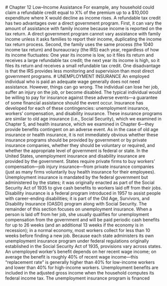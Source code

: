 \# Chapter 12 Low–Income Assistance For example, any household could claim a refundable credit equal to X% of the premium up to a $10,000 expenditure where X would decline as income rises. A refundable tax credit has two advantages over a direct government program. First, it can vary the amount of assistance with family income because income is reported on the tax return. A direct government program cannot vary assistance with family income unless it asks families to report their income, duplicating the income tax return process. Second, the family uses the same process (the 1040 income tax return) and bureaucracy (the IRS) each year, regardless of how its income fluctuates: One year its income is low, so it files its return and receives a large refundable tax credit; the next year its income is high, so it files its return and receives a small refundable tax credit. One disadvantage is that the IRS provides less monitoring and supervision than most direct government programs. # UNEMPLOYMENT INSURANCE An employed individual who is paid an adequate wage generally does not need assistance. However, things can go wrong. The individual can lose her job, suffer an injury on the job, or become disabled. The typical individual would be willing to pay for insurance against these adverse events—a guarantee of some financial assistance should the event occur. Insurance has developed for each of these contingencies: unemployment insurance, workers’ compensation, and disability insurance. These insurance programs are similar to old age insurance (i.e., Social Security), which we examined in Chapter 5, and health insurance, which we examined in Chapter 6—they provide benefits contingent on an adverse event. As in the case of old age insurance or health insurance, it is not immediately obvious whether these insurance programs should be provided by government or by private insurance companies, whether they should be voluntary or required, and whether the appropriate level of government is federal or state. In the United States, unemployment insurance and disability insurance are provided by the government. States require private firms to buy workers’ compensation—job injury insurance—from private insurance companies (just as many firms voluntarily buy health insurance for their employees). Unemployment insurance is mandated by the federal government but administered by the states; it was originally enacted as part of the Social Security Act of 1935 to give cash benefits to workers laid off from their jobs. Disability insurance is a federal program introduced in 1957 to assist people with career-ending disabilities; it is part of the Old Age, Survivors, and Disability Insurance (OASDI) program along with Social Security. The remainder of this section focuses on unemployment insurance. When a person is laid off from her job, she usually qualifies for unemployment compensation from the government and will be paid periodic cash benefits for up to 26 weeks (and an additional 13 weeks if the economy is in recession); in a normal economy, most workers collect for less than 10 weeks before finding a new job. Because each state administers its own unemployment insurance program under federal regulations originally established in the Social Security Act of 1935, provisions vary across states. An unemployed worker’s benefit depends on her recent wage income; on average the benefit is roughly 40% of recent wage income—this “replacement rate” is generally higher than 40% for low-income workers and lower than 40% for high-income workers. Unemployment benefits are included in the adjusted gross income when the household computes its federal income tax. The unemployment insurance program is financed